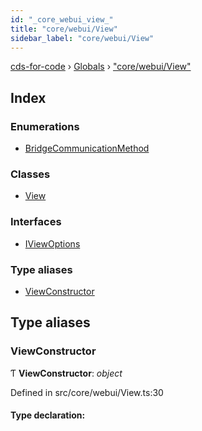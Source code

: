 ```yaml
---
id: "_core_webui_view_"
title: "core/webui/View"
sidebar_label: "core/webui/View"
---
```


[cds-for-code](../index.md) › [Globals](../globals.md) › ["core/webui/View"](_core_webui_view_.md)

## Index

### Enumerations

* [BridgeCommunicationMethod](../enums/_core_webui_view_.bridgecommunicationmethod.md)

### Classes

* [View](../classes/_core_webui_view_.view.md)

### Interfaces

* [IViewOptions](../interfaces/_core_webui_view_.iviewoptions.md)

### Type aliases

* [ViewConstructor](_core_webui_view_.md#viewconstructor)

## Type aliases

###  ViewConstructor

Ƭ **ViewConstructor**: *object*

Defined in src/core/webui/View.ts:30

#### Type declaration:
